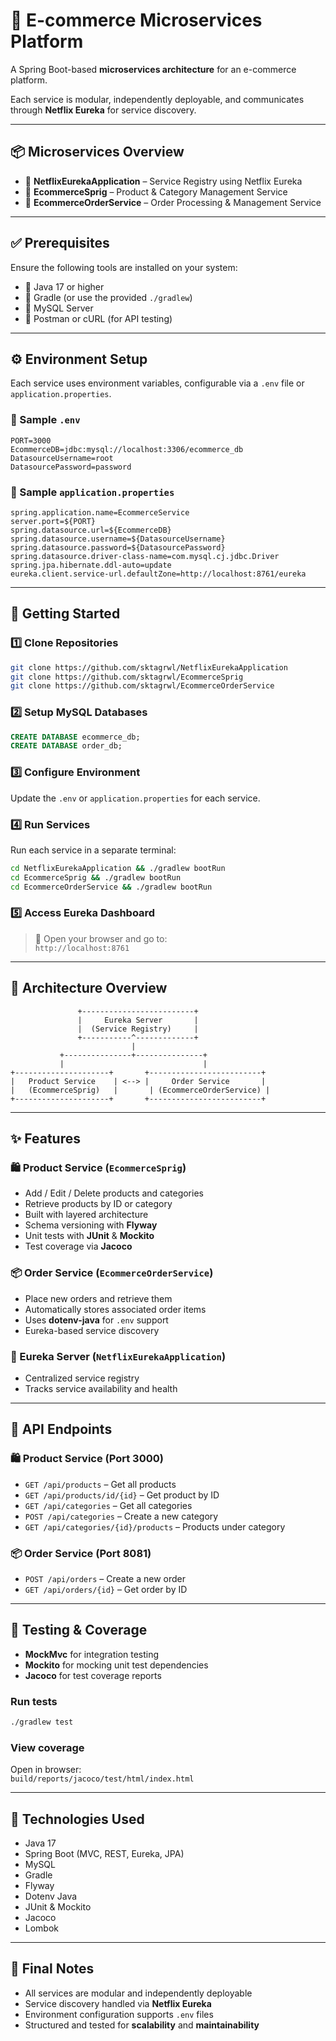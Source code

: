 # 🛒 E-commerce Microservices Platform

A Spring Boot-based **microservices architecture** for an e-commerce platform.

Each service is modular, independently deployable, and communicates through **Netflix Eureka** for service discovery.

---

## 📦 Microservices Overview

- 🔹 **NetflixEurekaApplication** – Service Registry using Netflix Eureka  
- 🔹 **EcommerceSprig** – Product & Category Management Service  
- 🔹 **EcommerceOrderService** – Order Processing & Management Service  

---

## ✅ Prerequisites

Ensure the following tools are installed on your system:

- 🔸 Java 17 or higher  
- 🔸 Gradle (or use the provided `./gradlew`)  
- 🔸 MySQL Server  
- 🔸 Postman or cURL (for API testing)

---

## ⚙️ Environment Setup

Each service uses environment variables, configurable via a `.env` file or `application.properties`.

### 🧪 Sample `.env`

```
PORT=3000
EcommerceDB=jdbc:mysql://localhost:3306/ecommerce_db
DatasourceUsername=root
DatasourcePassword=password
```

### 📝 Sample `application.properties`

```properties
spring.application.name=EcommerceService
server.port=${PORT}
spring.datasource.url=${EcommerceDB}
spring.datasource.username=${DatasourceUsername}
spring.datasource.password=${DatasourcePassword}
spring.datasource.driver-class-name=com.mysql.cj.jdbc.Driver
spring.jpa.hibernate.ddl-auto=update
eureka.client.service-url.defaultZone=http://localhost:8761/eureka
```

---

## 🚀 Getting Started

### 1️⃣ Clone Repositories

```bash
git clone https://github.com/sktagrwl/NetflixEurekaApplication
git clone https://github.com/sktagrwl/EcommerceSprig
git clone https://github.com/sktagrwl/EcommerceOrderService
```

### 2️⃣ Setup MySQL Databases

```sql
CREATE DATABASE ecommerce_db;
CREATE DATABASE order_db;
```

### 3️⃣ Configure Environment

Update the `.env` or `application.properties` for each service.

### 4️⃣ Run Services

Run each service in a separate terminal:

```bash
cd NetflixEurekaApplication && ./gradlew bootRun
cd EcommerceSprig && ./gradlew bootRun
cd EcommerceOrderService && ./gradlew bootRun
```

### 5️⃣ Access Eureka Dashboard

> 📍 Open your browser and go to:  
> `http://localhost:8761`

---

## 🧱 Architecture Overview

```
               +-------------------------+
               |     Eureka Server       |
               |  (Service Registry)     |
               +-----------^-------------+
                           |
           +---------------+---------------+
           |                               |
+---------------------+       +-------------------------+
|   Product Service    | <--> |     Order Service       |
|   (EcommerceSprig)   |       | (EcommerceOrderService) |
+---------------------+       +-------------------------+
```

---

## ✨ Features

### 🛍 Product Service (`EcommerceSprig`)
- Add / Edit / Delete products and categories  
- Retrieve products by ID or category  
- Built with layered architecture  
- Schema versioning with **Flyway**  
- Unit tests with **JUnit** & **Mockito**  
- Test coverage via **Jacoco**

### 📦 Order Service (`EcommerceOrderService`)
- Place new orders and retrieve them  
- Automatically stores associated order items  
- Uses **dotenv-java** for `.env` support  
- Eureka-based service discovery

### 🧭 Eureka Server (`NetflixEurekaApplication`)
- Centralized service registry  
- Tracks service availability and health  

---

## 🔌 API Endpoints

### 🛍 Product Service (Port 3000)
- `GET /api/products` – Get all products  
- `GET /api/products/id/{id}` – Get product by ID  
- `GET /api/categories` – Get all categories  
- `POST /api/categories` – Create a new category  
- `GET /api/categories/{id}/products` – Products under category  

### 📦 Order Service (Port 8081)
- `POST /api/orders` – Create a new order  
- `GET /api/orders/{id}` – Get order by ID  

---

## 🧪 Testing & Coverage

- **MockMvc** for integration testing  
- **Mockito** for mocking unit test dependencies  
- **Jacoco** for test coverage reports  

### Run tests
```bash
./gradlew test
```

### View coverage
Open in browser:  
`build/reports/jacoco/test/html/index.html`

---

## 🧰 Technologies Used

- Java 17  
- Spring Boot (MVC, REST, Eureka, JPA)  
- MySQL  
- Gradle  
- Flyway  
- Dotenv Java  
- JUnit & Mockito  
- Jacoco  
- Lombok

---

## 📌 Final Notes

- All services are modular and independently deployable  
- Service discovery handled via **Netflix Eureka**  
- Environment configuration supports `.env` files  
- Structured and tested for **scalability** and **maintainability**
